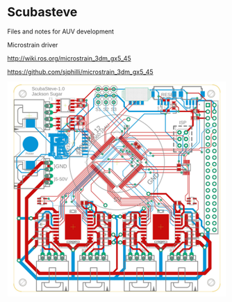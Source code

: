# Scubasteve
Files and notes for AUV development

Microstrain driver

http://wiki.ros.org/microstrain_3dm_gx5_45

https://github.com/sjphilli/microstrain_3dm_gx5_45

![PCB](https://github.com/jacksonsugar/Scubasteve/blob/master/ScubaSteve.jpg)
